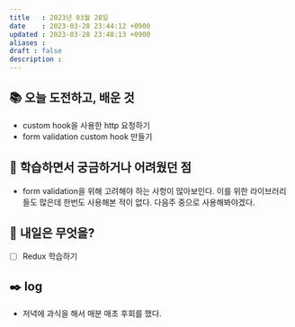 ```yaml
---
title   : 2023년 03월 28일 
date    : 2023-03-28 23:44:12 +0900
updated : 2023-03-28 23:48:13 +0900
aliases : 
draft : false
description : 
---
```

## 📚 오늘 도전하고, 배운 것

- custom hook을 사용한 http 요청하기 
- form validation custom hook 만들기

## 🤔 학습하면서 궁금하거나 어려웠던 점
- form validation을 위해 고려해야 하는 사항이 많아보인다. 이를 위한 라이브러리들도 많은데 한번도 사용해본 적이 없다. 다음주 중으로 사용해봐야겠다.

## 🌅 내일은 무엇을?

- [ ] Redux 학습하기

## ✒️ log
- 저녁에 과식을 해서 매분 매초 후회를 했다.

